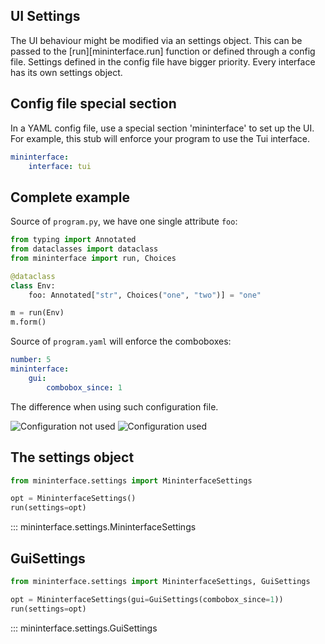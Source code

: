 ## UI Settings

The UI behaviour might be modified via an settings object. This can be passed to the [run][mininterface.run] function or defined through a config file. Settings defined in the config file have bigger priority. Every interface has its own settings object.

## Config file special section
In a YAML config file, use a special section 'mininterface' to set up the UI. For example, this stub will enforce your program to use the Tui interface.

```yaml
mininterface:
    interface: tui
```

## Complete example

Source of `program.py`, we have one single attribute `foo`:

```python
from typing import Annotated
from dataclasses import dataclass
from mininterface import run, Choices

@dataclass
class Env:
    foo: Annotated["str", Choices("one", "two")] = "one"

m = run(Env)
m.form()
```

Source of `program.yaml` will enforce the comboboxes:

```yaml
number: 5
mininterface:
    gui:
        combobox_since: 1
```

The difference when using such configuration file.

![Configuration not used](asset/configuration-not-used.avif) ![Configuration used](asset/configuration-used.avif)

## The settings object

```python
from mininterface.settings import MininterfaceSettings

opt = MininterfaceSettings()
run(settings=opt)
```


::: mininterface.settings.MininterfaceSettings

## GuiSettings

```python
from mininterface.settings import MininterfaceSettings, GuiSettings

opt = MininterfaceSettings(gui=GuiSettings(combobox_since=1))
run(settings=opt)
```

::: mininterface.settings.GuiSettings